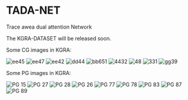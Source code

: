 # TADA-NET
Trace awea dual attention Network

The KGRA-DATASET will be released soon.

Some CG images in KGRA:

![ee45](https://user-images.githubusercontent.com/26302908/173549227-728f9631-f79d-49b3-a88e-5aa9f4221073.JPG)
![ee47](https://user-images.githubusercontent.com/26302908/173549251-0194a80b-2e42-4593-97c2-b4e28a037c31.JPG)
![ee42](https://user-images.githubusercontent.com/26302908/173549264-20abfdb2-0fea-45cc-8136-25a52ea62608.JPG)
![dd44](https://user-images.githubusercontent.com/26302908/173549277-d5f4f85d-c2dc-4cdb-8220-3b29966cae2d.JPG)
![bb651](https://user-images.githubusercontent.com/26302908/173549396-8bb95f4d-6d36-4c27-b4b2-10a1eef9edcc.JPG)
![4432](https://user-images.githubusercontent.com/26302908/173549455-fd576978-f574-4c89-b858-e0424cb170e5.jpeg)
![48](https://user-images.githubusercontent.com/26302908/173549745-9163cfaa-e434-4ef0-a3fa-14eb57ac2d3c.jpeg)
![331](https://user-images.githubusercontent.com/26302908/173549799-c2052327-74f5-4840-bd47-9081902c3a8f.jpeg)
![gg39](https://user-images.githubusercontent.com/26302908/173550000-1ffedcc2-72db-4774-903f-3181d1c6a003.JPG)


Some PG images in KGRA:

![PG 15](https://user-images.githubusercontent.com/26302908/173550360-217789dd-513e-4182-967f-8d365dc6957d.JPG)
![PG 27](https://user-images.githubusercontent.com/26302908/173550364-78b326a8-7c52-45a0-ad66-e0dc435d0c64.JPG)
![PG 28](https://user-images.githubusercontent.com/26302908/173550373-01d06946-42ad-44b1-a0de-631463dadcdf.JPG)
![PG 26](https://user-images.githubusercontent.com/26302908/173550376-9deb6e94-3aea-4665-b160-300260c86036.JPG)
![PG 77](https://user-images.githubusercontent.com/26302908/173550391-5219fbfb-124a-421c-a73a-52decf15e7d0.JPG)
![PG 78](https://user-images.githubusercontent.com/26302908/173550398-81303a0d-1cab-444b-b09c-522d0b3eb2ef.JPG)
![PG 83](https://user-images.githubusercontent.com/26302908/173550408-7ad8e24d-4b77-4689-a0dd-767d02e31faa.JPG)
![PG 87](https://user-images.githubusercontent.com/26302908/173550415-7c6f4ac0-6460-42aa-af08-63c72af79701.JPG)
![PG 89](https://user-images.githubusercontent.com/26302908/173550424-4f52b45e-ae39-4ac7-9040-a8aaa094a30a.JPG)
